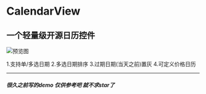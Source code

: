 # CalendarView
 
## 一个轻量级开源日历控件


![预览图](https://github.com/zezezea/CalendarView/blob/master/img.jpeg )

1.支持单/多选日期
2.多选日期排序
3.过期日期(当天之前)置灰
4.可定义价格日历




----------
##### 很久之前写的demo 仅供参考吧  就不求star了
